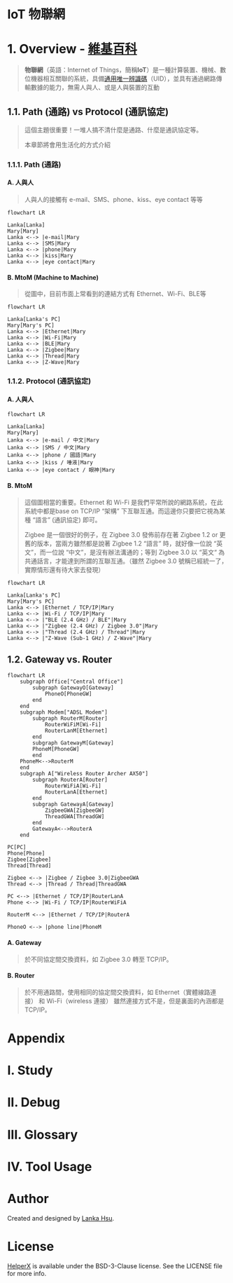 

# IoT 物聯網

# 1. Overview - [維基百科](https://zh.wikipedia.org/zh-tw/物联网)
> **物聯網**（英語：Internet of Things，簡稱**IoT**）是一種計算裝置、機械、數位機器相互關聯的系統，具備[通用唯一辨識碼](https://zh.wikipedia.org/wiki/通用唯一辨識碼)（UID），並具有通過網路傳輸數據的能力，無需人與人、或是人與裝置的互動

## 1.1. Path (通路) vs Protocol (通訊協定)

> 這個主題很重要！一堆人搞不清什麼是通路、什麼是通訊協定等。
>
> 本章節將會用生活化的方式介紹

### 1.1.1. Path (通路)

#### A. 人與人

>人與人的接觸有 e-mail、SMS、phone、kiss、eye contact 等等

```mermaid
flowchart LR

Lanka[Lanka]
Mary[Mary]
Lanka <--> |e-mail|Mary
Lanka <--> |SMS|Mary
Lanka <--> |phone|Mary
Lanka <--> |kiss|Mary
Lanka <--> |eye contact|Mary

```

#### B. MtoM (Machine to Machine)

>從圖中，目前市面上常看到的連結方式有 Ethernet、Wi-Fi、BLE等

```mermaid
flowchart LR

Lanka[Lanka's PC]
Mary[Mary's PC]
Lanka <--> |Ethernet|Mary
Lanka <--> |Wi-Fi|Mary
Lanka <--> |BLE|Mary
Lanka <--> |Zigbee|Mary
Lanka <--> |Thread|Mary
Lanka <--> |Z-Wave|Mary
```

### 1.1.2. Protocol (通訊協定)

#### A. 人與人

```mermaid
flowchart LR

Lanka[Lanka]
Mary[Mary]
Lanka <--> |e-mail / 中文|Mary
Lanka <--> |SMS / 中文|Mary
Lanka <--> |phone / 國語|Mary
Lanka <--> |kiss / 唾液|Mary
Lanka <--> |eye contact / 眼神|Mary

```

#### B. MtoM

>這個圖相當的重要。Ethernet 和 Wi-Fi  是我們平常所說的網路系統，在此系統中都是base on TCP/IP  “架構” 下亙聯亙通。而這邊你只要把它視為某種 “語言” (通訊協定) 即可。
>
>Zigbee 是一個很好的例子，在 Zigbee 3.0 發佈前存在著 Zigbee 1.2 or 更舊的版本，當兩方雖然都是說著  Zigbee 1.2  “語言” 時，就好像一位說 “英文”，而一位說 “中文”，是沒有辦法溝通的；等到 Zigbee 3.0 以 “英文“ 為共通話言，才能達到所謂的亙聯亙通。（雖然 Zigbee 3.0 號稱已經統一了，實際情形還有待大家去發現）

```mermaid
flowchart LR

Lanka[Lanka's PC]
Mary[Mary's PC]
Lanka <--> |Ethernet / TCP/IP|Mary
Lanka <--> |Wi-Fi / TCP/IP|Mary
Lanka <--> |"BLE (2.4 GHz) / BLE"|Mary
Lanka <--> |"Zigbee (2.4 GHz) / Zigbee 3.0"|Mary
Lanka <--> |"Thread (2.4 GHz) / Thread"|Mary
Lanka <--> |"Z-Wave (Sub-1 GHz) / Z-Wave"|Mary
```

## 1.2. Gateway vs. Router

```mermaid
flowchart LR
	subgraph Office["Central Office"]
		subgraph GatewayO[Gateway]
			PhoneO[PhoneGW]
		end
	end
	subgraph Modem["ADSL Modem"]
		subgraph RouterM[Router]
			RouterWiFiM[Wi-Fi]
			RouterLanM[Ethernet]
		end
		subgraph GatewayM[Gateway]
    	PhoneM[PhoneGW]
		end
    PhoneM<-->RouterM
	end
	subgraph A["Wireless Router Archer AX50"]
		subgraph RouterA[Router]
			RouterWiFiA[Wi-Fi]
			RouterLanA[Ethernet]
		end
		subgraph GatewayA[Gateway]
			ZigbeeGWA[ZigbeeGW]
			ThreadGWA[ThreadGW]
		end
		GatewayA<-->RouterA
	end

PC[PC]
Phone[Phone]
Zigbee[Zigbee]
Thread[Thread]

Zigbee <--> |Zigbee / Zigbee 3.0|ZigbeeGWA
Thread <--> |Thread / Thread|ThreadGWA

PC <--> |Ethernet / TCP/IP|RouterLanA
Phone <--> |Wi-Fi / TCP/IP|RouterWiFiA

RouterM <--> |Ethernet / TCP/IP|RouterA

PhoneO <--> |phone line|PhoneM
```
#### A. Gateway

> 於不同協定間交換資料，如 Zigbee 3.0 轉至  TCP/IP。

#### B. Router

>於不用通路間，使用相同的協定間交換資料，如 Ethernet（實體線路連接） 和 Wi-Fi（wireless  連接） 雖然連接方式不是，但是裏面的內涵都是 TCP/IP。

# Appendix

# I. Study

# II. Debug

# III. Glossary

# IV. Tool Usage

# Author

Created and designed by [Lanka Hsu](lankahsu@gmail.com).

# License

[HelperX](https://github.com/lankahsu520/HelperX) is available under the BSD-3-Clause license. See the LICENSE file for more info.


